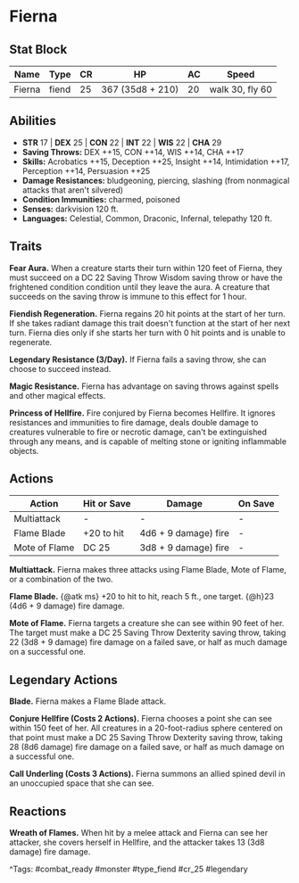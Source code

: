 # Fierna

## Stat Block

| Name | Type | CR | HP | AC | Speed |
|------|------|----|----|----|-------|
| Fierna | fiend | 25 | 367 (35d8 + 210) | 20 | walk 30, fly 60 |

## Abilities

- **STR** 17 | **DEX** 25 | **CON** 22 | **INT** 22 | **WIS** 22 | **CHA** 29
- **Saving Throws:** DEX ++15, CON ++14, WIS ++14, CHA ++17  
- **Skills:** Acrobatics ++15, Deception ++25, Insight ++14, Intimidation ++17, Perception ++14, Persuasion ++25  
- **Damage Resistances:** bludgeoning, piercing, slashing (from nonmagical attacks that aren't silvered)  
- **Condition Immunities:** charmed, poisoned  
- **Senses:** darkvision 120 ft.  
- **Languages:** Celestial, Common, Draconic, Infernal, telepathy 120 ft.

## Traits

**Fear Aura.** When a creature starts their turn within 120 feet of Fierna, they must succeed on a DC 22 Saving Throw Wisdom saving throw or have the frightened condition condition until they leave the aura. A creature that succeeds on the saving throw is immune to this effect for 1 hour.

**Fiendish Regeneration.** Fierna regains 20 hit points at the start of her turn. If she takes radiant damage this trait doesn't function at the start of her next turn. Fierna dies only if she starts her turn with 0 hit points and is unable to regenerate.

**Legendary Resistance (3/Day).** If Fierna fails a saving throw, she can choose to succeed instead.

**Magic Resistance.** Fierna has advantage on saving throws against spells and other magical effects.

**Princess of Hellfire.** Fire conjured by Fierna becomes Hellfire. It ignores resistances and immunities to fire damage, deals double damage to creatures vulnerable to fire or necrotic damage, can't be extinguished through any means, and is capable of melting stone or igniting inflammable objects.


## Actions

| Action | Hit or Save | Damage | On Save |
|--------|--------------|--------|----------|
| Multiattack | - | - | - |
| Flame Blade | +20 to hit | 4d6 + 9 damage) fire | - |
| Mote of Flame | DC 25 | 3d8 + 9 damage) fire | - |

**Multiattack.** Fierna makes three attacks using Flame Blade, Mote of Flame, or a combination of the two.

**Flame Blade.** {@atk ms} +20 to hit to hit, reach 5 ft., one target. {@h}23 (4d6 + 9 damage) fire damage.

**Mote of Flame.** Fierna targets a creature she can see within 90 feet of her. The target must make a DC 25 Saving Throw Dexterity saving throw, taking 22 (3d8 + 9 damage) fire damage on a failed save, or half as much damage on a successful one.

## Legendary Actions

**Blade.** Fierna makes a Flame Blade attack.

**Conjure Hellfire (Costs 2 Actions).** Fierna chooses a point she can see within 150 feet of her. All creatures in a 20-foot-radius sphere centered on that point must make a DC 25 Saving Throw Dexterity saving throw, taking 28 (8d6 damage) fire damage on a failed save, or half as much damage on a successful one.

**Call Underling (Costs 3 Actions).** Fierna summons an allied spined devil in an unoccupied space that she can see.


## Reactions

**Wreath of Flames.** When hit by a melee attack and Fierna can see her attacker, she covers herself in Hellfire, and the attacker takes 13 (3d8 damage) fire damage.



^Tags: #combat_ready #monster #type_fiend #cr_25 #legendary